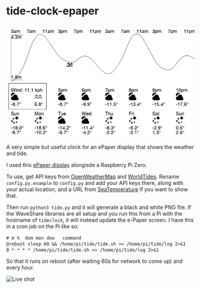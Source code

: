 # tide-clock-epaper

![Example](https://github.com/bwhitman/tide-clock-epaper/blob/main/example.png)

A very simple but useful clock for an ePaper display that shows the weather and tide.

I used this [ePaper display](https://www.waveshare.com/7.5inch-e-paper-hat.htm) alongisde a Raspberry Pi Zero.

To use, get API keys from [OpenWeatherMap](https://openweathermap.org) and [WorldTides](https://www.worldtides.info). Rename `config.py.example` to `config.py` and add your API keys there, along with your actual location, and a URL from [SeaTemperature](https://seatemperature.info) if you want to show that.

Then run `python3 tide.py` and it will generate a black and white PNG file. If the WaveShare libraries are all setup and you run this from a Pi with the hostname of `tideclock`, it will instead update the e-Paper screen. I have this in a cron job on the Pi like so:

```
# m h  dom mon dow   command
@reboot sleep 60 && /home/pi/tide/tide.sh >> /home/pi/tide/log 2>&1
0 * * * * /home/pi/tide/tide.sh >> /home/pi/tide/log 2>&1
```

So that it runs on reboot (after waiting 60s for network to come up) and every hour.

![Live shot](https://github.com/bwhitman/tide-clock-epaper/blob/main/live.png)



